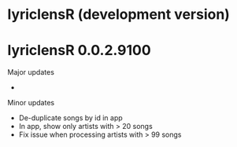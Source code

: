 # lyriclensR (development version)

# lyriclensR 0.0.2.9100

Major updates

* 

Minor updates

* De-duplicate songs by id in app
* In app, show only artists with > 20 songs
* Fix issue when processing artists with > 99 songs
